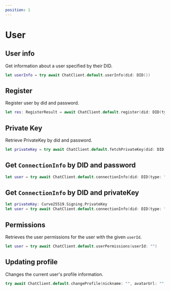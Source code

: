 ```yaml
---
position: 1
---
```


# User

## User info

Get information about a user specified by their DID.

```swift
let userInfo = try await ChatClient.default.userInfo(did: DID())
```

## Register

Register user by did and password.

```swift
let res: RegisterResult = await ChatClient.default.register(did: DID(type: "", value: ""), password: "")
```

## Private Key

Retrieve PrivateKey by did and password.

```swift
let privateKey = try await ChatClient.default.fetchPrivateKey(did: DID(type: "", value: ""), password: "");
```

## Get `ConnectionInfo` by DID and password

```swift
let user = try await ChatClient.default.connectionInfo(did: DID(type: "", value: ""), password: "")
```

## Get `ConnectionInfo` by DID and privateKey

```swift
let privateKey: Curve25519.Signing.PrivateKey
let user = try await ChatClient.default.connectionInfo(did: DID(type: "", value: ""), privateKey: privateKey)
```

## Permissions

Retrieves the user permissions for the user with the given `userId`.

```swift
let user = try await ChatClient.default.userPermissions(userId: "")
```

## Updating profile

Changes the current user's profile information.

```swift
try await ChatClient.default.changeProfile(nickname: "", avatarUrl: "")
```
